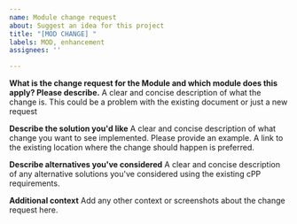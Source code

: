 ```yaml
---
name: Module change request
about: Suggest an idea for this project
title: "[MOD CHANGE] "
labels: MOD, enhancement
assignees: ''

---
```


**What is the change request for the Module and which module does this apply? Please describe.**
A clear and concise description of what the change is. This could be a problem with the existing document or just a new request

**Describe the solution you'd like**
A clear and concise description of what change you want to see implemented. Please provide an example. A link to the existing location where the change should happen is preferred.

**Describe alternatives you've considered**
A clear and concise description of any alternative solutions you've considered using the existing cPP requirements.

**Additional context**
Add any other context or screenshots about the change request here.
